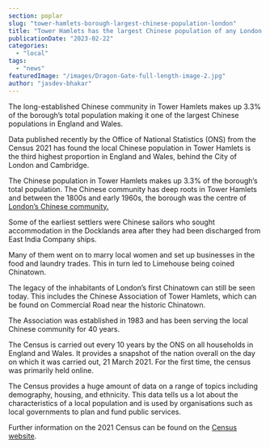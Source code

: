 ```yaml
---
section: poplar
slug: "tower-hamlets-borough-largest-chinese-population-london"
title: "Tower Hamlets has the largest Chinese population of any London borough"
publicationDate: "2023-02-22"
categories: 
  - "local"
tags: 
  - "news"
featuredImage: "/images/Dragon-Gate-full-length-image-2.jpg"
author: "jasdev-bhakar"
---
```


The long-established Chinese community in Tower Hamlets makes up 3.3% of the borough’s total population making it one of the largest Chinese populations in England and Wales. 

Data published recently by the Office of National Statistics (ONS) from the Census 2021 has found the local Chinese population in Tower Hamlets is the third highest proportion in England and Wales, behind the City of London and Cambridge.

The Chinese population in Tower Hamlets makes up 3.3% of the borough’s total population. The Chinese community has deep roots in Tower Hamlets and between the 1800s and early 1960s, the borough was the centre of [London’s Chinese community.](https://poplarlondon.co.uk/limehouse-chinatown-history/)

Some of the earliest settlers were Chinese sailors who sought accommodation in the Docklands area after they had been discharged from East India Company ships.

Many of them went on to marry local women and set up businesses in the food and laundry trades. This in turn led to Limehouse being coined Chinatown.

The legacy of the inhabitants of London’s first Chinatown can still be seen today. This includes the Chinese Association of Tower Hamlets, which can be found on Commercial Road near the historic Chinatown.

The Association was established in 1983 and has been serving the local Chinese community for 40 years.

The Census is carried out every 10 years by the ONS on all households in England and Wales. It provides a snapshot of the nation overall on the day on which it was carried out, 21 March 2021. For the first time, the census was primarily held online.

The Census provides a huge amount of data on a range of topics including demography, housing, and ethnicity. This data tells us a lot about the characteristics of a local population and is used by organisations such as local governments to plan and fund public services.

Further information on the 2021 Census can be found on the [Census website](https://census.gov.uk/).
